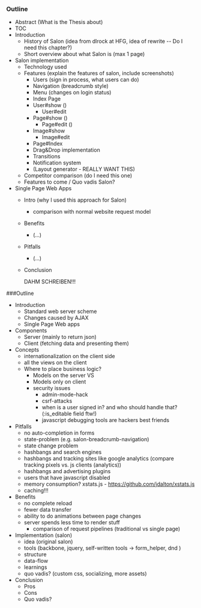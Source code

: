 ### Outline

- Abstract (What is the Thesis about)
- TOC
- Introduction
  - History of Salon (idea from dlrock at HFG, idea of rewrite -- Do I need this chapter?)
  - Short overview about what Salon is (max 1 page)
- Salon implementation
  - Technology used
  - Features (explain the features of salon, include screenshots)
    - Users (sign in process, what users can do)
    - Navigation (breadcrumb style)
    - Menu (changes on login status)
    - Index Page
    - User#show ()
      - User#edit
    - Page#show ()
      - Page#edit ()
    - Image#show
      - Image#edit
    - Page#Index
    - Drag&Drop implementation
    - Transitions
    - Notification system
    - (Layout generator - REALLY WANT THIS)
  - Competitor comparison (do I need this one)
  - Features to come / Quo vadis Salon?
- Single Page Web Apps
  - Intro (why I used this approach for Salon)
    - comparison with normal website request model
  - Benefits
    - (...)
  - Pitfalls
    - (...)
  - Conclusion
    
    DAHM SCHREIBEN!!!

###Outline
- Introduction
  - Standard web server scheme
  - Changes caused by AJAX
  - Single Page Web apps
- Components
  - Server (mainly to return json)
  - Client (fetching data and presenting them)
- Concepts
  - internationalization on the client side
  - all the views on the client
  - Where to place business logic?
    - Models on the server VS
    - Models only on client
    - security issues
      - admin-mode-hack
      - csrf-attacks
      - when is a user signed in? and who should handle that? (:is_editable field ftw!)
      - javascript debugging tools are hackers best friends
- Pitfalls
  - no auto-completion in forms
  - state-problem (e.g. salon-breadcrumb-navigation)
  - state change problem
  - hashbangs and search engines
  - hashbangs and tracking sites like google analytics (compare tracking pixels vs. js clients (analytics))
  - hashbangs and advertising plugins
  - users that have javascript disabled
  - memory consumption? xstats.js - https://github.com/jdalton/xstats.js
  - caching!!!
- Benefits
  - no complete reload 
  - fewer data transfer
  - ability to do animations between page changes
  - server spends less time to render stuff
    - comparison of request pipelines (traditional vs single page)
- Implementation (salon)
  - idea (original salon)
  - tools (backbone, jquery, self-written tools -> form_helper, dnd )
  - structure
  - data-flow
  - learnings
  - quo vadis? (custom css, socializing, more assets)
- Conclusion
  - Pros
  - Cons
  - Quo vadis?